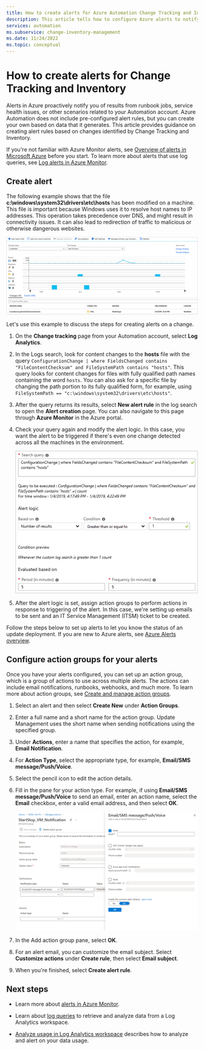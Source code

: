 ```yaml
---
title: How to create alerts for Azure Automation Change Tracking and Inventory
description: This article tells how to configure Azure alerts to notify about the status of changes detected by Change Tracking and Inventory.
services: automation
ms.subservice: change-inventory-management
ms.date: 11/24/2022
ms.topic: conceptual
---
```


# How to create alerts for Change Tracking and Inventory

Alerts in Azure proactively notify you of results from runbook jobs, service health issues, or other scenarios related to your Automation account. Azure Automation does not include pre-configured alert rules, but you can create your own based on data that it generates. This article provides guidance on creating alert rules based on changes identified by Change Tracking and Inventory.

If you're not familiar with Azure Monitor alerts, see [Overview of alerts in Microsoft Azure](../../azure-monitor/alerts/alerts-overview.md) before you start. To learn more about alerts that use log queries, see [Log alerts in Azure Monitor](../../azure-monitor/alerts/alerts-unified-log.md).

## Create alert

The following example shows that the file **c:\windows\system32\drivers\etc\hosts** has been modified on a machine. This file is important because Windows uses it to resolve host names to IP addresses. This operation takes precedence over DNS, and might result in connectivity issues. It can also lead to redirection of traffic to malicious or otherwise dangerous websites.

![Chart showing the hosts file change](./media/configure-alerts/changes.png)

Let's use this example to discuss the steps for creating alerts on a change.

1. On the **Change tracking** page from your Automation account, select **Log Analytics**.

2. In the Logs search, look for content changes to the **hosts** file with the query `ConfigurationChange | where FieldsChanged contains "FileContentChecksum" and FileSystemPath contains "hosts"`. This query looks for content changes for files with fully qualified path names containing the word `hosts`. You can also ask for a specific file by changing the path portion to its fully qualified form, for example, using `FileSystemPath == "c:\windows\system32\drivers\etc\hosts"`.

3. After the query returns its results, select **New alert rule** in the log search to open the **Alert creation** page. You can also navigate to this page through **Azure Monitor** in the Azure portal.

4. Check your query again and modify the alert logic. In this case, you want the alert to be triggered if there's even one change detected across all the machines in the environment.

    ![Change to query for tracking changes to hosts file](./media/configure-alerts/change-query.png)

5. After the alert logic is set, assign action groups to perform actions in response to triggering of the alert. In this case, we're setting up emails to be sent and an IT Service Management (ITSM) ticket to be created.

Follow the steps below to set up alerts to let you know the status of an update deployment. If you are new to Azure alerts, see [Azure Alerts overview](../../azure-monitor/alerts/alerts-overview.md).

## Configure action groups for your alerts

Once you have your alerts configured, you can set up an action group, which is a group of actions to use across multiple alerts. The actions can include email notifications, runbooks, webhooks, and much more. To learn more about action groups, see [Create and manage action groups](../../azure-monitor/alerts/action-groups.md).

1. Select an alert and then select **Create New** under **Action Groups**.

2. Enter a full name and a short name for the action group. Update Management uses the short name when sending notifications using the specified group.

3. Under **Actions**, enter a name that specifies the action, for example, **Email Notification**.

4. For **Action Type**, select the appropriate type, for example, **Email/SMS message/Push/Voice**.

5. Select the pencil icon to edit the action details.

6. Fill in the pane for your action type. For example, if using **Email/SMS message/Push/Voice** to send an email, enter an action name, select the **Email** checkbox, enter a valid email address, and then select **OK**.

    ![Configure an email action group](./media/configure-alerts/configure-email-action-group.png)

7. In the Add action group pane, select **OK**.

8. For an alert email, you can customize the email subject. Select **Customize actions** under **Create rule**, then select **Email subject**.

9. When you're finished, select **Create alert rule**.

## Next steps

* Learn more about [alerts in Azure Monitor](../../azure-monitor/alerts/alerts-overview.md).

* Learn about [log queries](../../azure-monitor/logs/log-query-overview.md) to retrieve and analyze data from a Log Analytics workspace.

* [Analyze usage in Log Analytics workspace](../../azure-monitor/logs/analyze-usage.md) describes how to analyze and alert on your data usage.